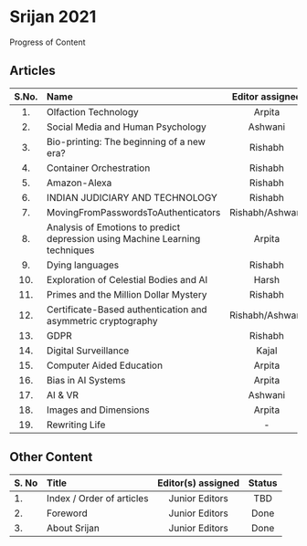 # Srijan 2021
Progress of Content


## Articles

S.No.   |         Name            | Editor assigned   | Edited | Status/Comments   | Conclusion 
:------:|:----------------------- |:-----------------:|:------:|:-----------------:|:------------:
|1. | Olfaction Technology  | Arpita | Yes | Reviewed | Yes |
|2. | Social Media and Human Psychology | Ashwani | Yes  | Not Reviewed |  |
|3. | Bio-printing: The beginning of a new era? | Rishabh | Yes | Reviewed | Yes |
|4. | Container Orchestration | Rishabh | Yes | Not Reviewed | Yes |
|5. | Amazon-Alexa | Rishabh | Yes | Reviewed | Yes  |
|6. | INDIAN JUDICIARY AND TECHNOLOGY | Rishabh | Yes | Reviewed | Yes |
|7. | MovingFromPasswordsToAuthenticators | Rishabh/Ashwani | No | Not Reviewed |  |
|8. | Analysis of Emotions to predict depression using Machine Learning techniques | Arpita | No | Not Reviewed | No |
|9. | Dying languages | Rishabh | Yes | Not Reviewed |  |
|10. | Exploration of Celestial Bodies and AI | Harsh | Yes | Reviewed | Yes |
|11. | Primes and the Million Dollar Mystery | Rishabh | Yes | Reviewed | Yes |
|12. | Certificate-Based authentication and asymmetric cryptography | Rishabh/Ashwani | No | Not Reviewed |  |
|13. | GDPR | Rishabh | Yes | Reviewed | Yes |
|14. | Digital Surveillance  | Kajal | Yes | Not Reviewed |  |
|15. | Computer Aided Education | Arpita | Yes | Reviewed | Yes|
|16. | Bias in AI Systems | Arpita | Yes | Reviewed | Yes |
|17. | AI & VR | Ashwani | No | Not Reviewed | |
|18. | Images and Dimensions | Arpita | No | Not Reviewed | No |
|19. | Rewriting Life | - | No | Not Reviewed | No |


## Other Content
S. No	| Title	|Editor(s) assigned	|Status |
------|:------|:-----------------:|:------:
|1. | Index / Order of articles |	Junior Editors	| TBD |
|2. |	Foreword	| Junior Editors	| Done |
|3. |	About Srijan	| Junior Editors	| Done |
